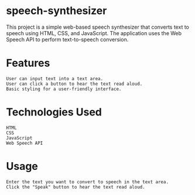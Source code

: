 # speech-synthesizer

This project is a simple web-based speech synthesizer that converts text to speech using HTML, CSS, and JavaScript. The application uses the Web Speech API to perform text-to-speech conversion.

# Features

    User can input text into a text area.
    User can click a button to hear the text read aloud.
    Basic styling for a user-friendly interface.
    
 # Technologies Used

    HTML
    CSS
    JavaScript
    Web Speech API

# Usage

    Enter the text you want to convert to speech in the text area.
    Click the "Speak" button to hear the text read aloud.
